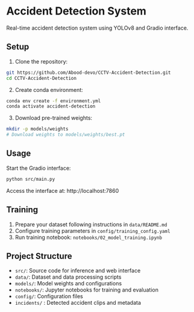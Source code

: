 # Accident Detection System

Real-time accident detection system using YOLOv8 and Gradio interface.

## Setup

1. Clone the repository:
```bash
git https://github.com/Abood-devo/CCTV-Accident-Detection.git
cd CCTV-Accident-Detection
```

2. Create conda environment:
```bash
conda env create -f environment.yml
conda activate accident-detection
```

3. Download pre-trained weights:
```bash
mkdir -p models/weights
# Download weights to models/weights/best.pt
```

## Usage

Start the Gradio interface:
```bash
python src/main.py
```

Access the interface at: http://localhost:7860

## Training

1. Prepare your dataset following instructions in `data/README.md`
2. Configure training parameters in `config/training_config.yaml`
3. Run training notebook: `notebooks/02_model_training.ipynb`

## Project Structure

- `src/`: Source code for inference and web interface
- `data/`: Dataset and data processing scripts 
- `models/`: Model weights and configurations
- `notebooks/`: Jupyter notebooks for training and evaluation
- `config/`: Configuration files
- `incidents/` : Detected accident clips and metadata
